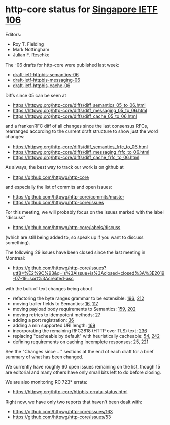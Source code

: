 # http-core status for [Singapore IETF 106](https://datatracker.ietf.org/meeting/106/agenda#2019-11-18-080000)

Editors:
  - Roy T. Fielding
  - Mark Nottingham
  - Julian F. Reschke
  
The -06 drafts for http-core were published last week:

  - [draft-ietf-httpbis-semantics-06](https://tools.ietf.org/html/draft-ietf-httpbis-semantics-06)
  - [draft-ietf-httpbis-messaging-06](https://tools.ietf.org/html/draft-ietf-httpbis-messaging-06)
  - [draft-ietf-httpbis-cache-06](https://tools.ietf.org/html/draft-ietf-httpbis-cache-06)

Diffs since 05 can be seen at

  - https://httpwg.org/http-core/diffs/diff_semantics_05_to_06.html
  - https://httpwg.org/http-core/diffs/diff_messaging_05_to_06.html
  - https://httpwg.org/http-core/diffs/diff_cache_05_to_06.html

and a frankenRFC diff of all changes since the last consensus RFCs, rearranged
according to the current draft structure to show just the word changes:

  - https://httpwg.org/http-core/diffs/diff_semantics_frfc_to_06.html
  - https://httpwg.org/http-core/diffs/diff_messaging_frfc_to_06.html
  - https://httpwg.org/http-core/diffs/diff_cache_frfc_to_06.html

As always, the best way to track our work is on github at

  - https://github.com/httpwg/http-core

and especially the list of commits and open issues:

  - https://github.com/httpwg/http-core/commits/master
  - https://github.com/httpwg/http-core/issues

For this meeting, we will probably focus on the issues marked with the label "discuss"

  - https://github.com/httpwg/http-core/labels/discuss

(which are still being added to, so speak up if you want to discuss something).

The following 29 issues have been closed since the last meeting in Montreal:

  - https://github.com/httpwg/http-core/issues?utf8=%E2%9C%93&q=is%3Aissue+is%3Aclosed+closed%3A%3E2019-07-19+sort%3Acreated-asc

with the bulk of text changes being about

 - refactoring the byte ranges grammar to be extensible: [196](https://github.com/httpwg/http-core/issues/196), [212](https://github.com/httpwg/http-core/issues/212)
 - moving trailer fields to Semantics: [16](https://github.com/httpwg/http-core/issues/16), [117](https://github.com/httpwg/http-core/issues/117)
 - moving payload body requirements to Semantics: [159](https://github.com/httpwg/http-core/issues/159), [202](https://github.com/httpwg/http-core/issues/202)
 - moving retries to idempotent methods: [27](https://github.com/httpwg/http-core/issues/27)
 - adding a port registration: [36](https://github.com/httpwg/http-core/issues/36)
 - adding a min supported URI length: [169](https://github.com/httpwg/http-core/issues/169)
 - incorporating the remaining RFC2818 (HTTP over TLS) text: [236](https://github.com/httpwg/http-core/issues/236)
 - replacing "cacheable by default" with heuristically cacheable: [54](https://github.com/httpwg/http-core/issues/54), [242](https://github.com/httpwg/http-core/issues/242)
 - defining requirements on caching incomplete responses: [25](https://github.com/httpwg/http-core/issues/25), [221](https://github.com/httpwg/http-core/issues/221)

See the "Changes since ..." sections at the end of each draft for a brief
summary of what has been changed.

We currently have roughly 60 open issues remaining on the list, though 15 are
editorial and many others have only small bits left to do before closing.

We are also monitoring RC 723* errata:

  - https://httpwg.org/http-core/httpbis-errata-status.html

Right now, we have only two reports that haven't been dealt with:

 - https://github.com/httpwg/http-core/issues/163
 - https://github.com/httpwg/http-core/issues/53
